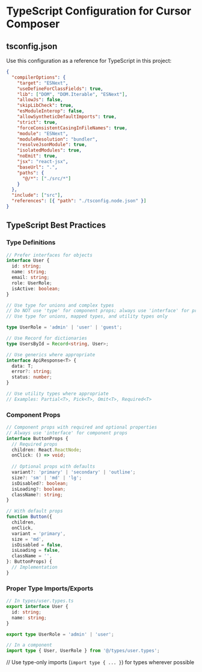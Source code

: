 # TypeScript Configuration for Cursor Composer

## tsconfig.json

Use this configuration as a reference for TypeScript in this project:

```json
{
  "compilerOptions": {
    "target": "ESNext",
    "useDefineForClassFields": true,
    "lib": ["DOM", "DOM.Iterable", "ESNext"],
    "allowJs": false,
    "skipLibCheck": true,
    "esModuleInterop": false,
    "allowSyntheticDefaultImports": true,
    "strict": true,
    "forceConsistentCasingInFileNames": true,
    "module": "ESNext",
    "moduleResolution": "bundler",
    "resolveJsonModule": true,
    "isolatedModules": true,
    "noEmit": true,
    "jsx": "react-jsx",
    "baseUrl": ".",
    "paths": {
      "@/*": ["./src/*"]
    }
  },
  "include": ["src"],
  "references": [{ "path": "./tsconfig.node.json" }]
}
```

## TypeScript Best Practices

### Type Definitions

```typescript
// Prefer interfaces for objects
interface User {
  id: string;
  name: string;
  email: string;
  role: UserRole;
  isActive: boolean;
}

// Use type for unions and complex types
// Do NOT use 'type' for component props; always use 'interface' for props
// Use type for unions, mapped types, and utility types only

type UserRole = 'admin' | 'user' | 'guest';

// Use Record for dictionaries
type UsersById = Record<string, User>;

// Use generics where appropriate
interface ApiResponse<T> {
  data: T;
  error?: string;
  status: number;
}

// Use utility types where appropriate
// Examples: Partial<T>, Pick<T>, Omit<T>, Required<T>
```

### Component Props

```typescript
// Component props with required and optional properties
// Always use 'interface' for component props
interface ButtonProps {
  // Required props
  children: React.ReactNode;
  onClick: () => void;
  
  // Optional props with defaults
  variant?: 'primary' | 'secondary' | 'outline';
  size?: 'sm' | 'md' | 'lg';
  isDisabled?: boolean;
  isLoading?: boolean;
  className?: string;
}

// With default props
function Button({
  children,
  onClick,
  variant = 'primary',
  size = 'md',
  isDisabled = false,
  isLoading = false,
  className = '',
}: ButtonProps) {
  // Implementation
}
```

### Proper Type Imports/Exports

```typescript
// In types/user.types.ts
export interface User {
  id: string;
  name: string;
}

export type UserRole = 'admin' | 'user';

// In a component
import type { User, UserRole } from '@/types/user.types';
```

// Use type-only imports (`import type { ... }`) for types wherever possible
